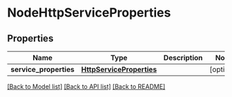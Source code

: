 # NodeHttpServiceProperties

## Properties
Name | Type | Description | Notes
------------ | ------------- | ------------- | -------------
**service_properties** | [**HttpServiceProperties**](HttpServiceProperties.md) |  | [optional] 

[[Back to Model list]](../README.md#documentation-for-models) [[Back to API list]](../README.md#documentation-for-api-endpoints) [[Back to README]](../README.md)

